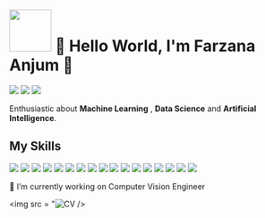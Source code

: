 
   <h1><img src="https://github.com/suhasmaddali/GIF-files/blob/main/machine%20learning%20gif%20file.gif" width="75" />  👋 Hello World, I'm Farzana Anjum 👋</h1>

   [![](https://img.shields.io/badge/LinkedIn-0077B5?style=for-the-badge&logo=linkedin&logoColor=white)](https://www.linkedin.com/in/farzana-anjum-330613140/) [![](https://img.shields.io/badge/Kaggle-20BEFF?style=for-the-badge&logo=Kaggle&logoColor=white)](https://www.kaggle.com/farzana1) [![](https://img.shields.io/badge/Stack_Overflow-FE7A16?style=for-the-badge&logo=stack-overflow&logoColor=white)](https://stackoverflow.com/users/10503224/farzana-anjum)



Enthusiastic about __Machine Learning__ , __Data Science__ and __Artificial Intelligence__.


<h2> My Skills </h2>

[![](https://img.shields.io/badge/Python-FFD43B?style=for-the-badge&logo=python&logoColor=darkgreen)](https://www.python.org)  [![](https://img.shields.io/badge/TensorFlow-FF6F00?style=for-the-badge&logo=TensorFlow&logoColor=white)](https://www.tensorflow.org) [![](https://img.shields.io/badge/Keras-D00000?style=for-the-badge&logo=Keras&logoColor=white)](https://keras.io) [![](https://img.shields.io/badge/PyTorch-EE4C2C?style=for-the-badge&logo=PyTorch&logoColor=white)](https://pytorch.org)  [![](https://img.shields.io/badge/Numpy-777BB4?style=for-the-badge&logo=numpy&logoColor=white)](https://numpy.org) [![](https://img.shields.io/badge/Pandas-2C2D72?style=for-the-badge&logo=pandas&logoColor=white)](https://pandas.pydata.org)  [![](https://img.shields.io/badge/Plotly-239120?style=for-the-badge&logo=plotly&logoColor=white)](https://plotly.com) [![](https://img.shields.io/badge/scikit_learn-F7931E?style=for-the-badge&logo=scikit-learn&logoColor=white)](https://scikit-learn.org/stable/) [![](https://img.shields.io/badge/SciPy-654FF0?style=for-the-badge&logo=SciPy&logoColor=white)](https://www.scipy.org) [![](https://img.shields.io/badge/conda-342B029.svg?&style=for-the-badge&logo=anaconda&logoColor=white)](https://www.anaconda.com) [![](https://img.shields.io/badge/Jupyter-F37626.svg?&style=for-the-badge&logo=Jupyter&logoColor=white)](https://jupyter.org/) [![](https://img.shields.io/badge/redis-CC0000.svg?&style=for-the-badge&logo=redis&logoColor=white)](https://redis.io/) [![](https://img.shields.io/badge/Colab-F9AB00?style=for-the-badge&logo=googlecolab&color=525252)](https://colab.research.google.com/) [![](https://img.shields.io/badge/PyCharm-000000.svg?&style=for-the-badge&logo=PyCharm&logoColor=white)](https://www.jetbrains.com/pycharm/) [![](https://img.shields.io/badge/Spyder%20Ide-FF0000?style=for-the-badge&logo=spyder%20ide&logoColor=white)](https://www.spyder-ide.org/) [![](https://img.shields.io/badge/Linux-FCC624?style=for-the-badge&logo=linux&logoColor=black)](https://www.linux.org/) [![](https://img.shields.io/badge/NVIDIA-GTX1660-76B900?style=for-the-badge&logo=nvidia&logoColor=white)](https://www.nvidia.com/en-in/)

 🔭 I’m currently working on Computer Vision Engineer
   
   
  <img src = "![CV](https://user-images.githubusercontent.com/30755050/166115018-96455fd7-a8cd-4c7d-b343-8fda68784d5a.gif)
/>       
